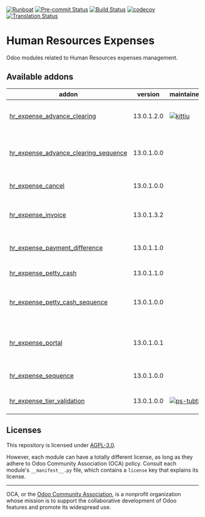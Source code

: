 
[![Runboat](https://img.shields.io/badge/runboat-Try%20me-875A7B.png)](https://runboat.odoo-community.org/builds?repo=OCA/hr-expense&target_branch=13.0)
[![Pre-commit Status](https://github.com/OCA/hr-expense/actions/workflows/pre-commit.yml/badge.svg?branch=13.0)](https://github.com/OCA/hr-expense/actions/workflows/pre-commit.yml?query=branch%3A13.0)
[![Build Status](https://github.com/OCA/hr-expense/actions/workflows/test.yml/badge.svg?branch=13.0)](https://github.com/OCA/hr-expense/actions/workflows/test.yml?query=branch%3A13.0)
[![codecov](https://codecov.io/gh/OCA/hr-expense/branch/13.0/graph/badge.svg)](https://codecov.io/gh/OCA/hr-expense)
[![Translation Status](https://translation.odoo-community.org/widgets/hr-expense-13-0/-/svg-badge.svg)](https://translation.odoo-community.org/engage/hr-expense-13-0/?utm_source=widget)

<!-- /!\ do not modify above this line -->

# Human Resources Expenses

Odoo modules related to Human Resources expenses management.

<!-- /!\ do not modify below this line -->

<!-- prettier-ignore-start -->

[//]: # (addons)

Available addons
----------------
addon | version | maintainers | summary
--- | --- | --- | ---
[hr_expense_advance_clearing](hr_expense_advance_clearing/) | 13.0.1.2.0 | [![kittiu](https://github.com/kittiu.png?size=30px)](https://github.com/kittiu) | Employee Advance and Clearing
[hr_expense_advance_clearing_sequence](hr_expense_advance_clearing_sequence/) | 13.0.1.0.0 |  | HR Expense Advance Clearing Sequence
[hr_expense_cancel](hr_expense_cancel/) | 13.0.1.0.0 |  | Hr expense cancel
[hr_expense_invoice](hr_expense_invoice/) | 13.0.1.3.2 |  | Supplier invoices on HR expenses
[hr_expense_payment_difference](hr_expense_payment_difference/) | 13.0.1.1.0 |  | Payment Difference on HR expenses
[hr_expense_petty_cash](hr_expense_petty_cash/) | 13.0.1.1.0 |  | Petty Cash
[hr_expense_petty_cash_sequence](hr_expense_petty_cash_sequence/) | 13.0.1.0.0 |  | HR Expense Petty Cash Sequence
[hr_expense_portal](hr_expense_portal/) | 13.0.1.0.1 |  | Show current expense in a website.
[hr_expense_sequence](hr_expense_sequence/) | 13.0.1.0.0 |  | HR expense sequence
[hr_expense_tier_validation](hr_expense_tier_validation/) | 13.0.1.0.0 | [![ps-tubtim](https://github.com/ps-tubtim.png?size=30px)](https://github.com/ps-tubtim) | Expense Tier Validation

[//]: # (end addons)

<!-- prettier-ignore-end -->

## Licenses

This repository is licensed under [AGPL-3.0](LICENSE).

However, each module can have a totally different license, as long as they adhere to Odoo Community Association (OCA)
policy. Consult each module's `__manifest__.py` file, which contains a `license` key
that explains its license.

----
OCA, or the [Odoo Community Association](http://odoo-community.org/), is a nonprofit
organization whose mission is to support the collaborative development of Odoo features
and promote its widespread use.
